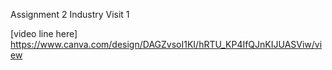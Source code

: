 Assignment 2 Industry Visit 1

[video line here] https://www.canva.com/design/DAGZvsoI1KI/hRTU_KP4IfQJnKIJUASViw/view

